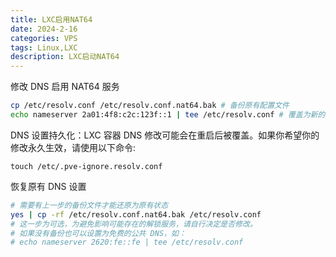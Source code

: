 ```yaml
---
title: LXC启用NAT64
date: 2024-2-16
categories: VPS
tags: Linux,LXC
description: LXC启动NAT64
---
```


修改 DNS 启用 NAT64 服务

```bash
cp /etc/resolv.conf /etc/resolv.conf.nat64.bak # 备份原有配置文件 
echo nameserver 2a01:4f8:c2c:123f::1 | tee /etc/resolv.conf # 覆盖为新的 DNS
```

DNS 设置持久化：LXC 容器 DNS 修改可能会在重启后被覆盖。如果你希望你的修改永久生效，请使用以下命令: 

`touch /etc/.pve-ignore.resolv.conf`

恢复原有 DNS 设置

```bash
# 需要有上一步的备份文件才能还原为原有状态 
yes | cp -rf /etc/resolv.conf.nat64.bak /etc/resolv.conf 
# 这一步为可选，为避免影响可能存在的解锁服务，请自行决定是否修改。 
# 如果没有备份也可以设置为免费的公共 DNS，如： 
# echo nameserver 2620:fe::fe | tee /etc/resolv.conf
```

